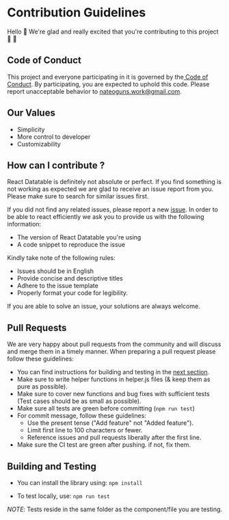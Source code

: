 # Contribution Guidelines
Hello :wave: We're glad and really excited that you're contributing to this project :tada: :tada:

## Code of Conduct
This project and everyone participating in it is governed by the[ Code of Conduct](https://github.com/noguntuberu/react-datatable/conduct.md). By participating, you are expected to uphold this code. Please report unacceptable behavior to [nateoguns.work@gmail.com](mailto:nateoguns.work@gmail.com).

## Our Values

* Simplicity
* More control to developer
* Customizability

## How can I contribute ?
React Datatable is definitely not absolute or perfect. If you find something is not working as expected we are glad to receive an issue report from you. Please make sure to search for similar issues first.

If you did not find any related issues, please report a new [issue](https://github.com/noguntuberu/react-datatable/issues). In order to be able to react efficiently we ask you to provide us with the following information:

* The version of React Datatable you're using
* A code snippet to reproduce the issue

Kindly take note of the following rules:

* Issues should be in English
* Provide concise and descriptive titles
* Adhere to the issue template
* Properly format your code for legibility.

If you are able to solve an issue, your solutions are always welcome.

## Pull Requests
We are very happy about pull requests from the community and will discuss and merge them in a timely manner. When preparing a pull request please follow these guidelines:

* You can find instructions for building and testing in the [next section](https://github.com/noguntuberu/react-datatable/contributing.md#building-and-testing).
* Make sure to write helper functions in helper.js files (& keep them as pure as possible).
* Make sure to cover new functions and bug fixes with sufficient tests (Test cases should be as small as possible).
* Make sure all tests are green before committing (`npm run test`)
* For commit message, follow these guidelines:
    * Use the present tense ("Add feature" not "Added feature").
    * Limit first line to 100 characters or fewer.
    * Reference issues and pull requests liberally after the first line.
* Make sure the CI test are green after pushing. if not, fix them.

## Building and Testing
* You can install the library using:
    `npm install`

* To test locally, use:
    `npm run test`

*NOTE*: Tests reside in the same folder as the component/file you are testing.